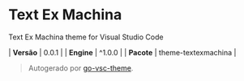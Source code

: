 # Text Ex Machina

Text Ex Machina theme for Visual Studio Code

| **Versão** | 0.0.1 |
| **Engine** | ^1.0.0 |
| **Pacote** | theme-textexmachina |

> Autogerado por [go-vsc-theme](https://github.com/natalbu/go-vsc-theme).
